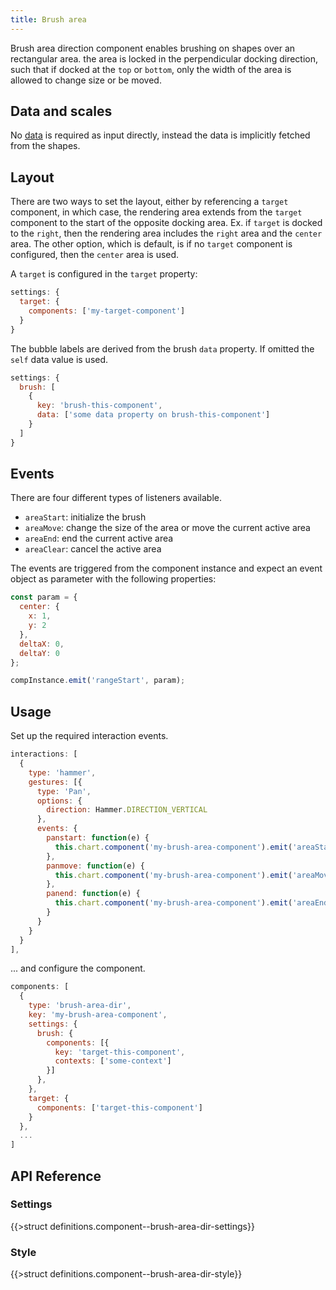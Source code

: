 ```yaml
---
title: Brush area
---
```


Brush area direction component enables brushing on shapes over an rectangular area. the area is locked in the perpendicular docking direction, such that if docked at the `top` or `bottom`, only the width of the area is allowed to change size or be moved.

## Data and scales

No [data](data.md) is required as input directly, instead the data is implicitly fetched from the shapes.

## Layout

There are two ways to set the layout, either by referencing a `target` component, in which case, the rendering area extends from the `target` component to the start of the opposite docking area. Ex. if `target` is docked to the `right`, then the rendering area includes the `right` area and the `center` area. The other option, which is default, is if no `target` component is configured, then the `center` area is used.

A `target` is configured in the `target` property:

```js
settings: {
  target: {
    components: ['my-target-component']
  }
}
```

The bubble labels are derived from the brush `data` property. If omitted the `self` data value is used.
```js
settings: {
  brush: [
    {
      key: 'brush-this-component',
      data: ['some data property on brush-this-component']
    }
  ]
}
```

## Events

There are four different types of listeners available.

* `areaStart`: initialize the brush
* `areaMove`: change the size of the area or move the current active area
* `areaEnd`: end the current active area
* `areaClear`: cancel the active area

The events are triggered from the component instance and expect an event object as parameter with the following properties:

```js
const param = {
  center: {
    x: 1,
    y: 2
  },
  deltaX: 0,
  deltaY: 0
};

compInstance.emit('rangeStart', param);
```

## Usage

Set up the required interaction events.

```js
interactions: [
  {
    type: 'hammer',
    gestures: [{
      type: 'Pan',
      options: {
        direction: Hammer.DIRECTION_VERTICAL
      },
      events: {
        panstart: function(e) {
          this.chart.component('my-brush-area-component').emit('areaStart', e);
        },
        panmove: function(e) {
          this.chart.component('my-brush-area-component').emit('areaMove', e);
        },
        panend: function(e) {
          this.chart.component('my-brush-area-component').emit('areaEnd', e);
        }
      }
    }
  }
],
```

... and configure the component.

```js
components: [
  {
    type: 'brush-area-dir',
    key: 'my-brush-area-component',
    settings: {
      brush: {
        components: [{
          key: 'target-this-component',
          contexts: ['some-context']
        }]
      },
    },
    target: {
      components: ['target-this-component']
    }
  },
  ...
]
```

## API Reference

### Settings

{{>struct definitions.component--brush-area-dir-settings}}

### Style

{{>struct definitions.component--brush-area-dir-style}}